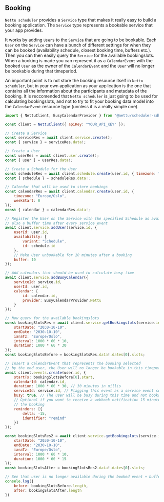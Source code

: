 ## Booking

`Nettu scheduler` provides a `Service` type that makes it really easy to build a booking application. The `Service` type represents a bookable service that your app provides.

It works by adding `User`s to the `Service` that are going to be bookable. Each `User`
on the `Service` can have a bunch of different settings for when they can be booked (availability schedule, closest booking time, buffers etc.).
Then you can then easily query the `Service` for the available bookingslots. When
a booking is made you can represent it as a `CalendarEvent` with the booked `User`
as the owner of the `CalendarEvent` and the `User` will no longer be bookable
during that timeperiod.

An important point is to not store the booking resource itself in `Nettu scheduler`, but in your own application as your application is the one that contains all the information about the participants and metadata of the booking. It is reccomended that `Nettu scheduler` is just going to be used for calculating bookingslots, and not to try to fit your booking data model into the `CalendarEvent` resource type (unnless it is a really simple one). 


```js
import { NettuClient, BusyCalendarProvider } from "@nettu/scheduler-sdk";

const client = NettuClient({ apiKey: "YOUR_API_KEY" });

// Create a Service
const serviceRes = await client.service.create();
const { service } = serviceRes.data!;

// Create a User
const userRes = await client.user.create();
const { user } = userRes.data!;

// Create a Schedule for the User
const scheduleRes = await client.schedule.create(user.id, { timezone: "Europe/Oslo" });
const { schedule } = scheduleRes.data!;

// Calendar that will be used to store bookings
const calendarRes = await client.calendar.create(user.id, {
    timezone: "Europe/Oslo",
    weekStart: 0
});
const { calendar } = calendarRes.data!;

// Register the User on the Service with the specified Schedule as availability and
// also a buffer time after every service event 
await client.service.addUser(service.id, {
    userId: user.id,
    availability: {
        variant: "Schedule",
        id: schedule.id
    },
    // Make User unbookable for 10 minutes after a booking 
    buffer: 10
});

// Add calendars that should be used to calculate busy time
await client.service.addBusyCalendar({
    serviceId: service.id,
    userId: user.id,
    calendar: {
        id: calendar.id,
        provider: BusyCalendarProvider.Nettu
    }
});

// Now query for the available bookingslots
const bookingSlotsRes = await client.service.getBookingslots(service.id, {
    startDate: "2030-10-10",
    endDate: "2030-10-10",
    ianaTz: "Europe/Oslo",
    interval: 1000 * 60 * 10,
    duration: 1000 * 60 * 30
});
const bookingSlotsBefore = bookingSlotsRes.data!.dates[0].slots;

// Insert a CalendarEvent that represents the booking selected
// by the end user, the User will no longer be bookable in this timeperiod
await client.events.create(user.id, {
    startTs: bookingSlotsBefore[0].start,
    calendarId: calendar.id,
    duration: 1000 * 60 * 30, // 30 minutes in millis
    serviceId: service.id, // Flagging this event as a service event so that possible service buffers will be created correctly
    busy: true, // The user will be busy during this time and not bookable
    // Optional if you want to receive a webhook notification 15 minutes before
    // the booking
    reminders: [{
        delta: -15,
        identifier: "remind"
    }]
});

const bookingSlotsRes2 = await client.service.getBookingslots(service.id, {
    startDate: "2030-10-10",
    endDate: "2030-10-10",
    ianaTz: "Europe/Oslo",
    interval: 1000 * 60 * 10,
    duration: 1000 * 60 * 15
});
const bookingSlotsAfter = bookingSlotsRes2.data!.dates[0].slots;

// See that user is no longer available during the booked event + buffer time 
console.log({
    before: bookingSlotsBefore.length,
    after: bookingSlotsAfter.length
})
```
